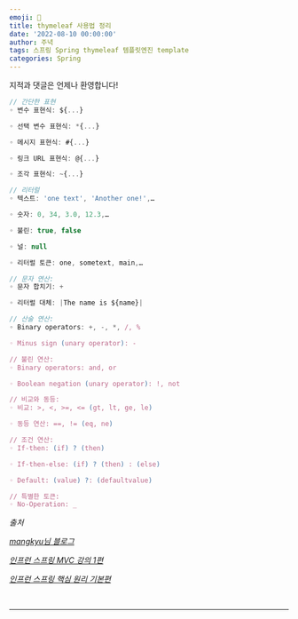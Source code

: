 ```yaml
---
emoji: 🔮
title: thymeleaf 사용법 정리
date: '2022-08-10 00:00:00'
author: 주녁
tags: 스프링 Spring thymeleaf 템플릿엔진 template
categories: Spring
---
```


지적과 댓글은 언제나 환영합니다!

```javascript
// 간단한 표현
◦ 변수 표현식: ${...}

◦ 선택 변수 표현식: *{...}

◦ 메시지 표현식: #{...}

◦ 링크 URL 표현식: @{...}

◦ 조각 표현식: ~{...}

// 리터럴
◦ 텍스트: 'one text', 'Another one!',…

◦ 숫자: 0, 34, 3.0, 12.3,…

◦ 불린: true, false

◦ 널: null

◦ 리터럴 토큰: one, sometext, main,…

// 문자 연산:
◦ 문자 합치기: +

◦ 리터럴 대체: |The name is ${name}|

// 산술 연산:
◦ Binary operators: +, -, *, /, %

◦ Minus sign (unary operator): -

// 불린 연산:
◦ Binary operators: and, or

◦ Boolean negation (unary operator): !, not

// 비교와 동등:
◦ 비교: >, <, >=, <= (gt, lt, ge, le)

◦ 동등 연산: ==, != (eq, ne)

// 조건 연산:
◦ If-then: (if) ? (then)

◦ If-then-else: (if) ? (then) : (else)

◦ Default: (value) ?: (defaultvalue)

// 특별한 토큰:
◦ No-Operation: _
```

_출처_

_[mangkyu님 블로그](https://mangkyu.tistory.com/125)_

_[인프런 스프링 MVC 강의 1편](https://www.inflearn.com/course/%EC%8A%A4%ED%94%84%EB%A7%81-mvc-1#)_

_[인프런 스프링 핵심 원리 기본편](https://www.inflearn.com/course/%EC%8A%A4%ED%94%84%EB%A7%81-%ED%95%B5%EC%8B%AC-%EC%9B%90%EB%A6%AC-%EA%B8%B0%EB%B3%B8%ED%8E%B8/)_

<br/>

---

```toc

```
